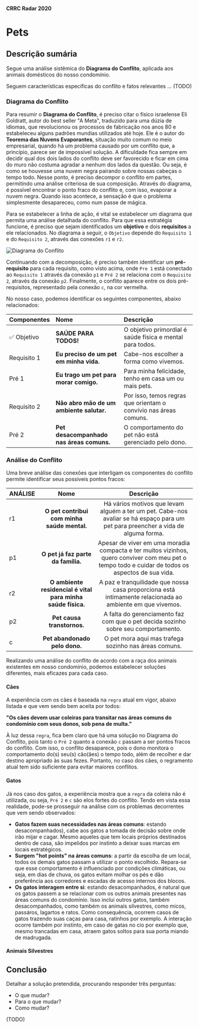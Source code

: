 #### CRRC Radar 2020

# Pets

## Descrição sumária

Segue uma análise sistêmica do **Diagrama do Conflito**, aplicada aos animais domésticos do nosso condomínio.

Seguem características específicas do conflito e fatos relevantes ... (TODO)

### Diagrama do Conflito

Para resumir o **Diagrama do Conflito**, é preciso citar o físico israelense Eli Goldratt, autor do best seller "A Meta", traduzido para uma dúzia de idiomas, que revolucionou os processos de fabricação nos anos 80 e estabeleceu alguns padrões mundias utilizados até hoje. Ele é o autor do **Teorema das Nuvens Evaporantes**, situação muito comum no meio empresarial, quando há um problema causado por um conflito que, a princípio, parece ser de impossível solução. A dificuldade fica sempre em decidir qual dos dois lados do conflito deve ser favorecido e ficar em cima do muro não costuma agradar a nenhum dos lados da questão. Ou seja, é como se houvesse uma nuvem negra pairando sobre nossas cabeças o tempo todo. Nesse ponto, é preciso decompor o conflito em partes, permitindo uma análise criteriosa de sua composição. Através do diagrama, é possível encontrar o ponto fraco do conflito e, com isso, evaporar a nuvem negra. Quando isso acontece, a sensação é que o problema simplesmente desapareceu, como num passe de mágica.

Para se estabelecer a linha de ação, é vital se estabelecer um diagrama que permita uma análise detalhada do conflito. Para que essa estratégia funcione, é preciso que sejam identificados um **objetivo** e dois **requisitos** a ele relacionados. No diagrama a seguir, o `Objetivo` depende do `Requisito 1` e do `Requisito 2`, através das conexões `r1` e `r2`.

![Diagrama do Conflito](https://i.imgur.com/HO7bWxJ.png)

Continuando com a decomposição, é preciso também identificar um **pré-requisito** para cada requisito, como visto acima, onde `Pre 1` está conectado ao `Requisito 1` através da conexão `p1` e `Pré 2` se relaciona com o `Requisito 2`, através da conexão `p2`. Finalmente, o conflito aparece entre os dois pré-requisitos, representado pela conexão `c`, na cor vermelha.
 
No nosso caso, podemos identificar os seguintes componentes, abaixo relacionados:

| **Componentes**     | **Nome**              | **Descrição**           |  
| :---             |     :---             |          :---         |  
| ✅ Objetivo         | **SAÚDE PARA TODOS!**  |  O objetivo primordial é saúde física e mental para todos.  |
| Requisito 1      | **Eu preciso de um pet em minha vida.** |  Cabe-nos escolher a forma como vivemos. |  
| Pré 1            | **Eu trago um pet para morar comigo.** |  Para minha felicidade, tenho em casa um ou mais pets. |   
| Requisito 2      | **Não abro mão de um ambiente salutar.** |  Por isso, temos regras que orientam o convívio nas áreas comuns. | 
| Pré 2            | **Pet desacompanhado nas áreas comuns.** |  O comportamento do pet não está gerenciado pelo dono. |   

### Análise do Conflito

Uma breve análise das conexões que interligam os componentes do conflito permite identificar seus possíveis pontos fracos:

| **ANÁLISE**      | **Nome**              | **Descrição**           |  
| :---             |     :---:             |          :---:          |  
| r1               | **O pet contribui com minha saúde mental.** |  Há vários motivos que levam alguém a ter um pet. Cabe-nos avaliar se há espaço para um pet para preencher a vida de alguma forma. |  
| p1               | **O pet já faz parte da família.** |  Apesar de viver em uma moradia compacta e ter muitos vizinhos, quero conviver com meu pet o tempo todo e cuidar de todos os aspectos de sua vida. |  
| r2               | **O ambiente residencial é vital para minha saúde física.** |  A paz e tranquilidade que nossa casa proporciona está intimamente relacionada ao ambiente em que vivemos.  |  
| p2               | **Pet causa transtornos.** |  A falta do gerenciamento faz com que o pet decida sozinho sobre seu comportamento. |  
| c                | **Pet abandonado pelo dono.** |  O pet mora aqui mas trafega sozinho nas áreas comuns. |      

Realizando uma análise do conflito de acordo com a raça dos animais existentes em nosso condomínio, podemos estabelecer soluções diferentes, mais eficazes para cada caso.

#### Cães

A experiência com os cães é baseada na `regra` atual em vigor, abaixo listada e que vem sendo bem aceita por todos:

**"Os cães devem usar coleiras para transitar nas áreas comuns do condomínio com seus donos, sob pena de multa."**

À luz dessa `regra`, fica bem claro que há uma solução no Diagrama do Conflito, pois tanto o `Pré 2` quanto a conexão `c` passam a ser pontos fracos do conflito. Com isso, o conflito desaparece, pois o dono monitora o comportamento do(s) seu(s) cão(âes) o tempo todo, além de recolher e dar destino apropriado às suas fezes. Portanto, no caso dos cães, o regramento atual tem sido suficiente para evitar maiores conflitos.

#### Gatos

Já nos caso dos gatos, a experiência mostra que a `regra` da coleira não é utilizada, ou seja, `Pré 2` e `c` são elos fortes do conflito. Tendo em vista essa realidade, pode-se prosseguir na análise com os problemas decorrentes que vem sendo observados:

- **Gatos fazem suas necessidades nas áreas comuns**: estando desacompanhados), cabe aos gatos a tomada de decisão sobre onde irão mijar e cagar. Mesmo aqueles que tem locais próprios destinados dentro de casa, são impelidos por instinto a deixar suas marcas em locais estratégicos.
- **Surgem "hot points" na áreas comuns**: a partir da escolha de um local, todos os demais gatos passam a utilizar o ponto escolhido. Repara-se que esse comportamento é influenciado por condições climáticas, ou seja, em dias de chuva, os gatos evitam molhar os pés e dão preferência aos corredores e escadas de acesso internos dos blocos.
- **Os gatos interagem entre si**: estando desacompanhados, é natural que os gatos passem a se relacionar com os outros animais presentes nas áreas comuns do condomínio. Isso inclui outros gatos, também desacompanhados, como também os animais silvestres, como micos, passáros, lagartos e ratos. Como consequência, ocorrem casos de gatos trazendo suas caças para casa, ratinhos por exemplo. A interação ocorre também por instinto, em caso de gatas no cio por exemplo que, mesmo trancadas em casa, atraem gatos soltos para sua porta miando de madrugada.

#### Animais Silvestres

## Conclusão

Detalhar a solução pretendida, procurando responder três perguntas:

- O que mudar?
- Para o que mudar?
- Como mudar?

(TODO)
